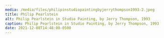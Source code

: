 ```yaml
---
media: /media/files/philipinstudiopaintingbyjerrythompson1993-2.jpeg
title: Philip Pearlstein
alt: Philip Pearlstein in Studio Painting, by Jerry Thompson, 1993
caption: Philip Pearlstein in Studio Painting, by Jerry Thompson, 1993
date: 2021-12-08T14:48:00-0500
---
```

